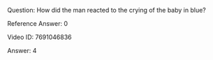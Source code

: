 Question: How did the man reacted to the crying of the baby in blue?

Reference Answer: 0

Video ID: 7691046836

Answer: 4

